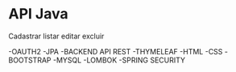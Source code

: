 # API Java
Cadastrar listar editar excluir

-OAUTH2 -JPA -BACKEND API REST -THYMELEAF -HTML -CSS -BOOTSTRAP -MYSQL -LOMBOK -SPRING SECURITY
